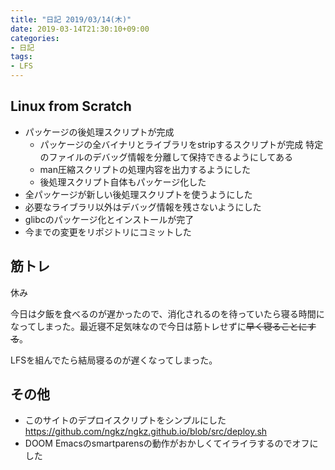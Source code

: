 ```yaml
---
title: "日記 2019/03/14(木)"
date: 2019-03-14T21:30:10+09:00
categories:
- 日記
tags:
- LFS
---
```


## Linux from Scratch
- パッケージの後処理スクリプトが完成
  - パッケージの全バイナリとライブラリをstripするスクリプトが完成
    特定のファイルのデバッグ情報を分離して保持できるようにしてある
  - man圧縮スクリプトの処理内容を出力するようにした
  - 後処理スクリプト自体もパッケージ化した
- 全パッケージが新しい後処理スクリプトを使うようにした
- 必要なライブラリ以外はデバッグ情報を残さないようにした
- glibcのパッケージ化とインストールが完了
- 今までの変更をリポジトリにコミットした

## 筋トレ
休み

今日は夕飯を食べるのが遅かったので、消化されるのを待っていたら寝る時間になってしまった。最近寝不足気味なので今日は筋トレせずに~~早く寝ることにする~~。

LFSを組んでたら結局寝るのが遅くなってしまった。

## その他
- このサイトのデプロイスクリプトをシンプルにした https://github.com/ngkz/ngkz.github.io/blob/src/deploy.sh
- DOOM Emacsのsmartparensの動作がおかしくてイライラするのでオフにした

<!--more-->
